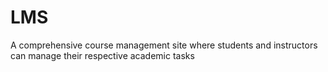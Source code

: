 # LMS
A comprehensive course management site where students and instructors can manage their respective academic tasks
